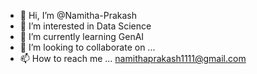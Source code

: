 - 👋 Hi, I’m @Namitha-Prakash
- 👀 I’m interested in Data Science
- 🌱 I’m currently learning GenAI
- 💞️ I’m looking to collaborate on ...
- 📫 How to reach me ... namithaprakash1111@gmail.com

<!---
Namitha-Prakash/Namitha-Prakash is a ✨ special ✨ repository because its `README.md` (this file) appears on your GitHub profile.
You can click the Preview link to take a look at your changes.
--->
